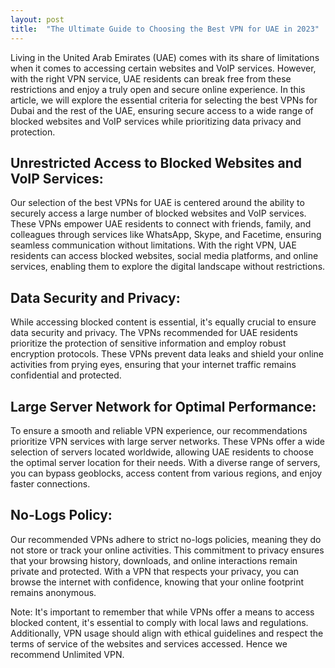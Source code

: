 ```yaml
---
layout: post
title:  "The Ultimate Guide to Choosing the Best VPN for UAE in 2023"
---
```


Living in the United Arab Emirates (UAE) comes with its share of limitations when it comes to accessing certain websites and VoIP services. However, with the right VPN service, UAE residents can break free from these restrictions and enjoy a truly open and secure online experience. In this article, we will explore the essential criteria for selecting the best VPNs for Dubai and the rest of the UAE, ensuring secure access to a wide range of blocked websites and VoIP services while prioritizing data privacy and protection.
## Unrestricted Access to Blocked Websites and VoIP Services:
Our selection of the best VPNs for UAE is centered around the ability to securely access a large number of blocked websites and VoIP services. These VPNs empower UAE residents to connect with friends, family, and colleagues through services like WhatsApp, Skype, and Facetime, ensuring seamless communication without limitations. With the right VPN, UAE residents can access blocked websites, social media platforms, and online services, enabling them to explore the digital landscape without restrictions.
## Data Security and Privacy:
While accessing blocked content is essential, it's equally crucial to ensure data security and privacy. The VPNs recommended for UAE residents prioritize the protection of sensitive information and employ robust encryption protocols. These VPNs prevent data leaks and shield your online activities from prying eyes, ensuring that your internet traffic remains confidential and protected.
## Large Server Network for Optimal Performance:
To ensure a smooth and reliable VPN experience, our recommendations prioritize VPN services with large server networks. These VPNs offer a wide selection of servers located worldwide, allowing UAE residents to choose the optimal server location for their needs. With a diverse range of servers, you can bypass geoblocks, access content from various regions, and enjoy faster connections.
## No-Logs Policy:
Our recommended VPNs adhere to strict no-logs policies, meaning they do not store or track your online activities. This commitment to privacy ensures that your browsing history, downloads, and online interactions remain private and protected. With a VPN that respects your privacy, you can browse the internet with confidence, knowing that your online footprint remains anonymous.

Note: It's important to remember that while VPNs offer a means to access blocked content, it's essential to comply with local laws and regulations. Additionally, VPN usage should align with ethical guidelines and respect the terms of service of the websites and services accessed. Hence we recommend Unlimited VPN.